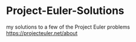 # Project-Euler-Solutions
my solutions to a few of the Project Euler problems
https://projecteuler.net/about
